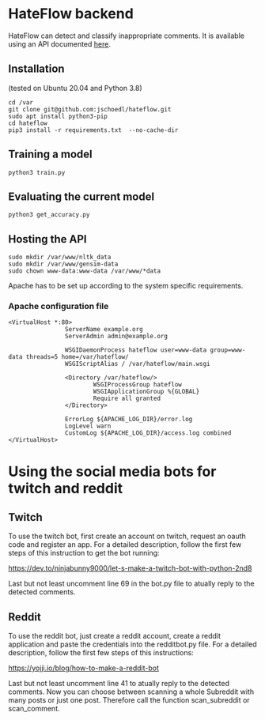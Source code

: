 # HateFlow backend
HateFlow can detect and classify inappropriate comments. It is available using an API documented [here](http://docs.hateflow.de).
## Installation
(tested on Ubuntu 20.04 and Python 3.8)

```shell
cd /var
git clone git@github.com:jschoedl/hateflow.git
sudo apt install python3-pip
cd hateflow
pip3 install -r requirements.txt  --no-cache-dir
```

## Training a model
```shell
python3 train.py
```

## Evaluating the current model
```shell
python3 get_accuracy.py
```

## Hosting the API
```shell
sudo mkdir /var/www/nltk_data
sudo mkdir /var/www/gensim-data
sudo chown www-data:www-data /var/www/*data
```
Apache has to be set up according to the system specific requirements.
### Apache configuration file
```
<VirtualHost *:80>
                ServerName example.org
                ServerAdmin admin@example.org

                WSGIDaemonProcess hateflow user=www-data group=www-data threads=5 home=/var/hateflow/
                WSGIScriptAlias / /var/hateflow/main.wsgi

                <Directory /var/hateflow/>
                        WSGIProcessGroup hateflow
                        WSGIApplicationGroup %{GLOBAL}
                        Require all granted
                </Directory>

                ErrorLog ${APACHE_LOG_DIR}/error.log
                LogLevel warn
                CustomLog ${APACHE_LOG_DIR}/access.log combined
</VirtualHost>
```

# Using the social media bots for twitch and reddit
## Twitch
To use the twitch bot, first create an account on twitch, request an oauth code and register an app. For a detailed description, follow the first few steps of this instruction to get the bot running:

https://dev.to/ninjabunny9000/let-s-make-a-twitch-bot-with-python-2nd8

Last but not least uncomment line 69 in the bot.py file to atually reply to the detected comments.


## Reddit
To use the reddit bot, just create a reddit account, create a reddit application and paste the credentials into the redditbot.py file. For a detailed description, follow the first few steps of this instructions:

https://yojji.io/blog/how-to-make-a-reddit-bot

Last but not least uncomment line 41 to atually reply to the detected comments. Now you can choose between scanning a whole Subreddit with many posts or just one post. Therefore call the function scan_subreddit or scan_comment.